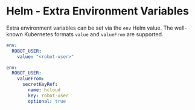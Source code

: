 # Helm - Extra Environment Variables

Extra environment variables can be set via the `env` Helm value. The well-known Kubernetes formats `value` and `valueFrom` are supported.

```yaml
env:
  ROBOT_USER:
    value: "<robot-user>"
```

```yaml
env:
  ROBOT_USER:
    valueFrom:
      secretKeyRef:
        name: hcloud
        key: robot-user
        optional: true
```
